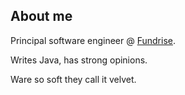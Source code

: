 ## About me

Principal software engineer @ [Fundrise](https://fundrise.com/).

Writes Java, has strong opinions.

Ware so soft they call it velvet.
